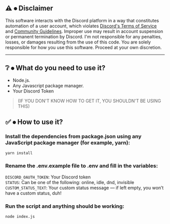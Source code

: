 
## ⚠️ ⦁ Disclaimer
This software interacts with the Discord platform in a way that constitutes automation of a user account, which violates 
<a href="https://discord.com/terms">Discord's Terms of Service</a> and <a href="https://discord.com/guidelines">Community Guidelines</a>. Improper use may result in account suspension or permanent termination by Discord.
I'm not responsible for any penalties, losses, or damages resulting from the use of this code.
You are solely responsible for how you use this software. Proceed at your own discretion.

---

## ❔ ⦁ What do you need to use it?
- Node.js.
- Any Javascript package manager.
- Your Discord Token
> (IF YOU DON'T KNOW HOW TO GET IT, YOU SHOULDN'T BE USING THIS)

## ✅ ⦁ How to use it?
### Install the dependencies from package.json using any JavaScript package manager (for example, yarn):
```shell
yarn install
```
### Rename the .env.example file to .env and fill in the variables:
`DISCORD_OAUTH_TOKEN`:  Your Discord token  
`STATUS`:  Can be one of the following: online, idle, dnd, invisible  
`CUSTOM_STATUS_TEXT`: Your custom status message — if left empty, you won’t have a custom status, duh!

### Run the script and anything should be working:
```shell
node index.js
```
